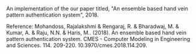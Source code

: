 An implementation of the our paper titled, "An ensemble based hand vein pattern authentication system", 2018.

Reference:
Mohandoss, Rajalakshmi & Rengaraj, R. & Bharadwaj, M. & Kumar, A. & Raju, N.N. & Haris, M.. (2018). An ensemble based hand vein pattern authentication system. CMES - Computer Modeling in Engineering and Sciences. 114. 209-220. 10.3970/cmes.2018.114.209. 